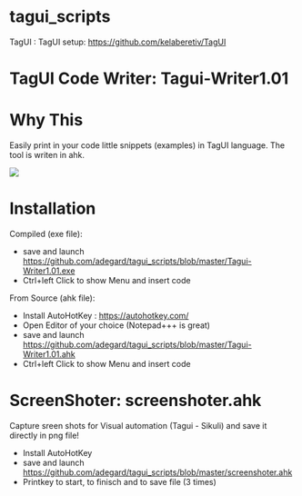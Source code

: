 # tagui_scripts

TagUI : TagUI setup: https://github.com/kelaberetiv/TagUI 

<h1>TagUI Code Writer:  Tagui-Writer1.01 </h1>

# Why This 
Easily print in your code little snippets (examples) in TagUI language.
The tool is writen in ahk.

<img src="https://raw.githubusercontent.com/adegard/tagui_scripts/master/20180529164038.png"  align="center">


# Installation

Compiled (exe file):
- save and launch https://github.com/adegard/tagui_scripts/blob/master/Tagui-Writer1.01.exe
- Ctrl+left Click to show Menu and insert code

From Source (ahk file):
- Install AutoHotKey : https://autohotkey.com/
- Open Editor of your choice (Notepad+++ is great)
- save and launch https://github.com/adegard/tagui_scripts/blob/master/Tagui-Writer1.01.ahk
- Ctrl+left Click to show Menu and insert code



<h1>ScreenShoter:  screenshoter.ahk </h1>
Capture sreen shots for Visual automation (Tagui - Sikuli)  and save it directly in png file!

- Install AutoHotKey
- save and launch https://github.com/adegard/tagui_scripts/blob/master/screenshoter.ahk
- Printkey to start, to finisch and to save file (3 times)

